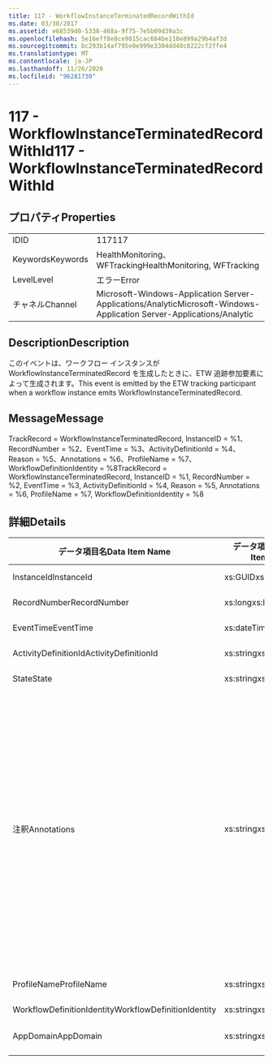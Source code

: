 ```yaml
---
title: 117 - WorkflowInstanceTerminatedRecordWithId
ms.date: 03/30/2017
ms.assetid: e68539d0-5338-468a-9f75-7e5b09d39a3c
ms.openlocfilehash: 5e16eff8e8ce9815cac604be110e899a29b4af3d
ms.sourcegitcommit: bc293b14af795e0e999e3304dd40c0222cf2ffe4
ms.translationtype: MT
ms.contentlocale: ja-JP
ms.lasthandoff: 11/26/2020
ms.locfileid: "96281730"
---
```

# <a name="117---workflowinstanceterminatedrecordwithid"></a><span data-ttu-id="1f994-102">117 - WorkflowInstanceTerminatedRecordWithId</span><span class="sxs-lookup"><span data-stu-id="1f994-102">117 - WorkflowInstanceTerminatedRecordWithId</span></span>

## <a name="properties"></a><span data-ttu-id="1f994-103">プロパティ</span><span class="sxs-lookup"><span data-stu-id="1f994-103">Properties</span></span>  
  
|||  
|-|-|  
|<span data-ttu-id="1f994-104">ID</span><span class="sxs-lookup"><span data-stu-id="1f994-104">ID</span></span>|<span data-ttu-id="1f994-105">117</span><span class="sxs-lookup"><span data-stu-id="1f994-105">117</span></span>|  
|<span data-ttu-id="1f994-106">Keywords</span><span class="sxs-lookup"><span data-stu-id="1f994-106">Keywords</span></span>|<span data-ttu-id="1f994-107">HealthMonitoring、WFTracking</span><span class="sxs-lookup"><span data-stu-id="1f994-107">HealthMonitoring, WFTracking</span></span>|  
|<span data-ttu-id="1f994-108">Level</span><span class="sxs-lookup"><span data-stu-id="1f994-108">Level</span></span>|<span data-ttu-id="1f994-109">エラー</span><span class="sxs-lookup"><span data-stu-id="1f994-109">Error</span></span>|  
|<span data-ttu-id="1f994-110">チャネル</span><span class="sxs-lookup"><span data-stu-id="1f994-110">Channel</span></span>|<span data-ttu-id="1f994-111">Microsoft-Windows-Application Server-Applications/Analytic</span><span class="sxs-lookup"><span data-stu-id="1f994-111">Microsoft-Windows-Application Server-Applications/Analytic</span></span>|  
  
## <a name="description"></a><span data-ttu-id="1f994-112">Description</span><span class="sxs-lookup"><span data-stu-id="1f994-112">Description</span></span>  

 <span data-ttu-id="1f994-113">このイベントは、ワークフロー インスタンスが WorkflowInstanceTerminatedRecord を生成したときに、ETW 追跡参加要素によって生成されます。</span><span class="sxs-lookup"><span data-stu-id="1f994-113">This event is emitted by the ETW tracking participant when a workflow instance emits WorkflowInstanceTerminatedRecord.</span></span>  
  
## <a name="message"></a><span data-ttu-id="1f994-114">Message</span><span class="sxs-lookup"><span data-stu-id="1f994-114">Message</span></span>  

 <span data-ttu-id="1f994-115">TrackRecord = WorkflowInstanceTerminatedRecord, InstanceID = %1、RecordNumber = %2、EventTime = %3、ActivityDefinitionId = %4、Reason = %5、Annotations = %6、ProfileName = %7、WorkflowDefinitionIdentity = %8</span><span class="sxs-lookup"><span data-stu-id="1f994-115">TrackRecord = WorkflowInstanceTerminatedRecord, InstanceID = %1, RecordNumber = %2, EventTime = %3, ActivityDefinitionId = %4, Reason = %5,  Annotations = %6, ProfileName = %7, WorkflowDefinitionIdentity = %8</span></span>  
  
## <a name="details"></a><span data-ttu-id="1f994-116">詳細</span><span class="sxs-lookup"><span data-stu-id="1f994-116">Details</span></span>  
  
|<span data-ttu-id="1f994-117">データ項目名</span><span class="sxs-lookup"><span data-stu-id="1f994-117">Data Item Name</span></span>|<span data-ttu-id="1f994-118">データ項目の型</span><span class="sxs-lookup"><span data-stu-id="1f994-118">Data Item Type</span></span>|<span data-ttu-id="1f994-119">Description</span><span class="sxs-lookup"><span data-stu-id="1f994-119">Description</span></span>|  
|--------------------|--------------------|-----------------|  
|<span data-ttu-id="1f994-120">InstanceId</span><span class="sxs-lookup"><span data-stu-id="1f994-120">InstanceId</span></span>|<span data-ttu-id="1f994-121">xs:GUID</span><span class="sxs-lookup"><span data-stu-id="1f994-121">xs:GUID</span></span>|<span data-ttu-id="1f994-122">ワークフローのインスタンス ID</span><span class="sxs-lookup"><span data-stu-id="1f994-122">The instance id for the workflow</span></span>|  
|<span data-ttu-id="1f994-123">RecordNumber</span><span class="sxs-lookup"><span data-stu-id="1f994-123">RecordNumber</span></span>|<span data-ttu-id="1f994-124">xs:long</span><span class="sxs-lookup"><span data-stu-id="1f994-124">xs:long</span></span>|<span data-ttu-id="1f994-125">生成されたレコードのシーケンス番号</span><span class="sxs-lookup"><span data-stu-id="1f994-125">The sequence number of the emitted record</span></span>|  
|<span data-ttu-id="1f994-126">EventTime</span><span class="sxs-lookup"><span data-stu-id="1f994-126">EventTime</span></span>|<span data-ttu-id="1f994-127">xs:dateTime</span><span class="sxs-lookup"><span data-stu-id="1f994-127">xs:dateTime</span></span>|<span data-ttu-id="1f994-128">イベントの生成時刻 (UTC)</span><span class="sxs-lookup"><span data-stu-id="1f994-128">The time in UTC when the event was emitted</span></span>|  
|<span data-ttu-id="1f994-129">ActivityDefinitionId</span><span class="sxs-lookup"><span data-stu-id="1f994-129">ActivityDefinitionId</span></span>|<span data-ttu-id="1f994-130">xs:string</span><span class="sxs-lookup"><span data-stu-id="1f994-130">xs:string</span></span>|<span data-ttu-id="1f994-131">ワークフローのルート アクティビティの名前</span><span class="sxs-lookup"><span data-stu-id="1f994-131">The name of the root activity in the workflow</span></span>|  
|<span data-ttu-id="1f994-132">State</span><span class="sxs-lookup"><span data-stu-id="1f994-132">State</span></span>|<span data-ttu-id="1f994-133">xs:string</span><span class="sxs-lookup"><span data-stu-id="1f994-133">xs:string</span></span>|<span data-ttu-id="1f994-134">ワークフローの現在の状態。</span><span class="sxs-lookup"><span data-stu-id="1f994-134">The current state of the Workflow.</span></span>|  
|<span data-ttu-id="1f994-135">注釈</span><span class="sxs-lookup"><span data-stu-id="1f994-135">Annotations</span></span>|<span data-ttu-id="1f994-136">xs:string</span><span class="sxs-lookup"><span data-stu-id="1f994-136">xs:string</span></span>|<span data-ttu-id="1f994-137">このイベントに追加された注釈。</span><span class="sxs-lookup"><span data-stu-id="1f994-137">The annotations that were added to this event.</span></span> <span data-ttu-id="1f994-138">値は、annotationValue 形式の xml 要素に格納され \<items> \< item name = "annotationName" type="System.String"> \</item> \</items> ます。</span><span class="sxs-lookup"><span data-stu-id="1f994-138">The values are stored in an xml element in the format \<items>\< item name = "annotationName" type="System.String">annotationValue\</item>\</items>.</span></span> <span data-ttu-id="1f994-139">注釈が指定されていない場合、文字列にはが含まれ \<items/> ます。</span><span class="sxs-lookup"><span data-stu-id="1f994-139">If no annotations are specified then the string contains \<items/>.</span></span> <span data-ttu-id="1f994-140">ETW イベントのサイズは、ETW バッファーのサイズまたは ETW イベントの最大ペイロードに制限されます。</span><span class="sxs-lookup"><span data-stu-id="1f994-140">The ETW event size is limited by the ETW buffer size or the max payload for an ETW event.</span></span> <span data-ttu-id="1f994-141">イベントのサイズが ETW の制限を超えると、注釈が削除され、注釈の値が... に置き換えられて、イベントが切り捨てられます。 \<items> \</items></span><span class="sxs-lookup"><span data-stu-id="1f994-141">If the size of the event exceeds the ETW limits, then the event is truncated by dropping the annotations and replacing the annotation value with \<items>...\</items>.</span></span>|  
|<span data-ttu-id="1f994-142">ProfileName</span><span class="sxs-lookup"><span data-stu-id="1f994-142">ProfileName</span></span>|<span data-ttu-id="1f994-143">xs:string</span><span class="sxs-lookup"><span data-stu-id="1f994-143">xs:string</span></span>|<span data-ttu-id="1f994-144">このイベントを生成した追跡プロファイルの名前</span><span class="sxs-lookup"><span data-stu-id="1f994-144">The name or the tracking profile that resulted in this event being emitted</span></span>|  
|<span data-ttu-id="1f994-145">WorkflowDefinitionIdentity</span><span class="sxs-lookup"><span data-stu-id="1f994-145">WorkflowDefinitionIdentity</span></span>|<span data-ttu-id="1f994-146">xs:string</span><span class="sxs-lookup"><span data-stu-id="1f994-146">xs:string</span></span>|<span data-ttu-id="1f994-147">ワークフロー定義 ID</span><span class="sxs-lookup"><span data-stu-id="1f994-147">The workflow definition id</span></span>|  
|<span data-ttu-id="1f994-148">AppDomain</span><span class="sxs-lookup"><span data-stu-id="1f994-148">AppDomain</span></span>|<span data-ttu-id="1f994-149">xs:string</span><span class="sxs-lookup"><span data-stu-id="1f994-149">xs:string</span></span>|<span data-ttu-id="1f994-150">AppDomain.CurrentDomain.FriendlyName で返される文字列。</span><span class="sxs-lookup"><span data-stu-id="1f994-150">The string returned by AppDomain.CurrentDomain.FriendlyName.</span></span>|
